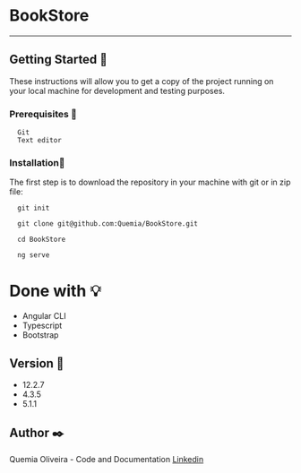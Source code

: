 # BookStore

--------------------------

## Getting Started :rocket:

These instructions will allow you to get a copy of the project running on your local machine for development and testing purposes.

### Prerequisites :page_with_curl:

  ```
    Git
    Text editor
  ```

### Installation:wrench:

The first step is to download the repository in your machine with git or in zip file:

  ```
    git init

    git clone git@github.com:Quemia/BookStore.git

    cd BookStore

    ng serve

```

# Done with :bulb:

  + Angular CLI 
  + Typescript
  + Bootstrap
      
  
## Version :pushpin:

+ 12.2.7
+ 4.3.5
+ 5.1.1

## Author :black_nib:

Quemia Oliveira - Code and Documentation [Linkedin](https://www.linkedin.com/in/quemia-caroline-alves-de-oliveira-635042209/)

  
  
  
